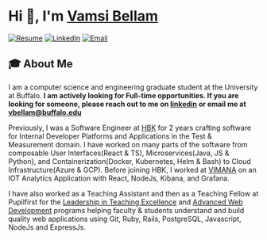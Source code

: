 # Hi 👋, I'm [Vamsi Bellam](https://vamsibellam.com/)

[![Resume](https://img.shields.io/badge/Resume-vamsibellam-blue)](https://vamsibellam.com/resume.pdf)
[![LinkedIn](https://img.shields.io/badge/LinkedIn-Vamsi_Bellam-blue)](https://www.linkedin.com/in/vamsi-bellam/)
[![Email](https://img.shields.io/badge/Email-vbellam%40buffalo.edu-red)](mailto:vbellam@buffalo.edu)

## 🎓 About Me

I am a computer science and engineering graduate student at the University at Buffalo. **I am actively looking for Full-time opportunities. If you are looking for someone, please reach out to me on [linkedin](https://www.linkedin.com/in/vamsibellam/) or email me at vbellam@buffalo.edu**

Previously, I was a Software Engineer at [HBK](https://www.hbkworld.com/en) for 2 years crafting software for Internal Developer Platforms and Applications in the Test & Measurement domain. I have worked on many parts of the software from composable User Interfaces(React & TS), Microservices(Java, JS & Python), and Containerization(Docker, Kubernetes, Helm & Bash) to Cloud Infrastructure(Azure & GCP). Before joining HBK, I worked at [VIMANA](https://govimana.com/) on an IOT Analytics Application with React, NodeJs, Kibana, and Grafana.

I have also worked as a Teaching Assistant and then as a Teaching Fellow at Pupilfirst for the [Leadership in Teaching Excellence](https://lite.pupilfirst.org/) and [Advanced Web Development](https://wd.pupilfirst.org/) programs helping faculty & students understand and build quality web applications using Git, Ruby, Rails, PostgreSQL, Javascript, NodeJs and ExpressJs.
